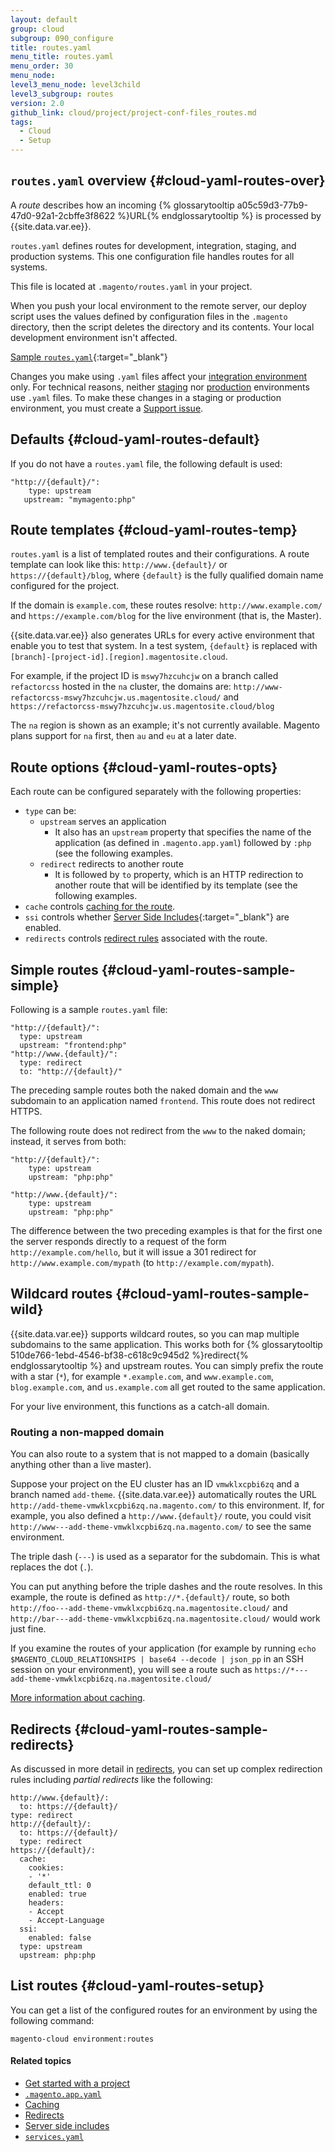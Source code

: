 ```yaml
---
layout: default
group: cloud
subgroup: 090_configure
title: routes.yaml
menu_title: routes.yaml
menu_order: 30
menu_node:
level3_menu_node: level3child
level3_subgroup: routes
version: 2.0
github_link: cloud/project/project-conf-files_routes.md
tags:
  - Cloud
  - Setup
---
```


## `routes.yaml` overview {#cloud-yaml-routes-over}
A *route* describes how an incoming {% glossarytooltip a05c59d3-77b9-47d0-92a1-2cbffe3f8622 %}URL{% endglossarytooltip %} is processed by {{site.data.var.ee}}.

`routes.yaml` defines routes for development, integration, staging, and production systems. This one configuration file handles routes for all systems.

This file is located at `.magento/routes.yaml` in your project.

<div class="bs-callout bs-callout-info" id="info">
  <p>When you push your local environment to the remote server, our deploy script uses the values defined by configuration files in the <code>.magento</code> directory, then the script deletes the directory and its contents. Your local development environment isn't affected.</p>
</div>

[Sample `routes.yaml`](https://github.com/magento/magento-cloud/blob/master/.magento/routes.yaml){:target="_blank"}

<div class="bs-callout bs-callout-info" id="info">
  <p>Changes you make using <code>.yaml</code> files affect your <a href="{{ page.baseurl }}cloud/reference/discover-arch.html#cloud-arch-int">integration environment</a> only. For technical reasons, neither <a href="{{ page.baseurl }}cloud/reference/discover-arch.html#cloud-arch-stage">staging</a> nor <a href="{{ page.baseurl }}cloud/reference/discover-arch.html#cloud-arch-prod">production</a> environments use <code>.yaml</code> files. To make these changes in a staging or production environment, you must create a <a href="{{ page.baseurl }}cloud/welcome/get-help.html">Support issue</a>.</p>
</div>


## Defaults {#cloud-yaml-routes-default}
If you do not have a `routes.yaml` file, the following default is used:

	"http://{default}/":
	    type: upstream
 	   upstream: "mymagento:php"

## Route templates {#cloud-yaml-routes-temp}
`routes.yaml` is a list of templated routes and their configurations. A route  template can look like this: `http://www.{default}/` or `https://{default}/blog`, where `{default}` is the fully qualified domain name configured for the project.

If the domain is `example.com`, these routes resolve: `http://www.example.com/` and `https://example.com/blog` for the live environment (that is, the Master).

{{site.data.var.ee}} also generates URLs for every active environment that enable you to test that system. In a test system, `{default}` is replaced with `[branch]-[project-id].[region].magentosite.cloud`.

For example, if the project ID is `mswy7hzcuhcjw` on a branch called `refactorcss` hosted in the `na` cluster, the domains are: `http://www-refactorcss-mswy7hzcuhcjw.us.magentosite.cloud/` and `https://refactorcss-mswy7hzcuhcjw.us.magentosite.cloud/blog`

<div class="bs-callout bs-callout-info" id="info">
  <p>The <code>na</code> region is shown as an example; it's not currently available. Magento plans support for <code>na</code> first, then <code>au</code> and <code>eu</code> at a later date.</p>
</div>

<!-- {{site.data.var.ece}} also supports [multiple applications]({{page.baseurl}}cloud/project/project-conf-multi.html) per project. Each project has a single `routes.yaml` file that defines which request is routed to which application. -->

## Route options {#cloud-yaml-routes-opts}
Each route can be configured separately with the following properties:

* `type` can be:
  * `upstream` serves an application
    * It also has an `upstream` property that specifies the name of
    the application (as defined in `.magento.app.yaml`) followed by `:php` (see
     the following examples.
  * `redirect` redirects to another route
    * It is followed by `to` property, which is an HTTP redirection to
    another route that will be identified by its template (see the following examples.
* `cache` controls [caching for the route]({{page.baseurl}}cloud/project/project-routes-more-cache.html).
* `ssi` controls whether [Server Side Includes](http://httpd.apache.org/docs/current/howto/ssi.html){:target="_blank"} are enabled.
* `redirects` controls [redirect rules]({{page.baseurl}}cloud/project/project-routes-more-redir.html) associated with the route.

## Simple routes {#cloud-yaml-routes-sample-simple}
Following is a sample `routes.yaml` file:

	"http://{default}/":
	  type: upstream
	  upstream: "frontend:php"
	"http://www.{default}/":
	  type: redirect
	  to: "http://{default}/"

The preceding sample routes both the naked domain and the `www` subdomain to an application named `frontend`. This route does not redirect HTTPS.

The following route does not redirect from the `www` to the naked domain; instead, it serves from both:

	"http://{default}/":
	    type: upstream
	    upstream: "php:php"

	"http://www.{default}/":
	    type: upstream
	    upstream: "php:php"

The difference between the two preceding examples is that for the first one the server responds directly to a request of the form `http://example.com/hello`, but it will issue a 301 redirect for `http://www.example.com/mypath` (to `http://example.com/mypath`).

## Wildcard routes {#cloud-yaml-routes-sample-wild}
{{site.data.var.ee}} supports wildcard routes, so you can map multiple subdomains to the same application. This works both for {% glossarytooltip 510de766-1ebd-4546-bf38-c618c9c945d2 %}redirect{% endglossarytooltip %} and upstream routes. You can simply prefix the route with a star (`*`), for example `*.example.com`, and `www.example.com`, `blog.example.com`, and `us.example.com` all get routed to the same application.

For your live environment, this functions as a catch-all domain.

### Routing a non-mapped domain
You can also route to a system that is not mapped to a domain (basically anything other than
a live master).

Suppose your project on the EU cluster has an ID `vmwklxcpbi6zq` and a branch named `add-theme`. {{site.data.var.ee}} automatically routes the URL `http://add-theme-vmwklxcpbi6zq.na.magento.com/` to this environment. If, for example, you also defined a `http://www.{default}/` route, you could visit `http://www---add-theme-vmwklxcpbi6zq.na.magento.com/` to see the same environment.

<div class="bs-callout bs-callout-info" id="info">
  <p>The triple dash (<code>---</code>) is used as a separator for the subdomain. This is what replaces the dot (<code>.</code>).</p>
</div>

You can put anything before the triple dashes and the route resolves. In this example, the route is defined as `http://*.{default}/` route, so both `http://foo---add-theme-vmwklxcpbi6zq.na.magentosite.cloud/` and `http://bar---add-theme-vmwklxcpbi6zq.na.magentosite.cloud/` would work just fine.

If you examine the routes of your application (for example by running `echo $MAGENTO_CLOUD_RELATIONSHIPS | base64 --decode | json_pp` in an SSH session on your environment), you will see a route such as `https://*---add-theme-vmwklxcpbi6zq.na.magentosite.cloud/`

[More information about caching]({{page.baseurl}}cloud/project/project-routes-more-cache.html).

## Redirects {#cloud-yaml-routes-sample-redirects}
As discussed in more detail in [redirects]({{page.baseurl}}cloud/project/project-routes-more-redir.html), you can set up complex redirection rules including *partial redirects* like the following:

	http://www.{default}/:
	  to: https://{default}/
  	type: redirect
	http://{default}/:
	  to: https://{default}/
	  type: redirect
	https://{default}/:
	  cache:
	    cookies:
	    - '*'
	    default_ttl: 0
	    enabled: true
    	headers:
	    - Accept
	    - Accept-Language
	  ssi:
	    enabled: false
	  type: upstream
	  upstream: php:php

## List routes {#cloud-yaml-routes-setup}
You can get a list of the configured routes for an environment by using the following command:

	magento-cloud environment:routes

#### Related topics
*	[Get started with a project]({{page.baseurl}}cloud/project/project-start.html)
*	[`.magento.app.yaml`]({{page.baseurl}}cloud/project/project-conf-files_magento-app.html)
*	[Caching]({{page.baseurl}}cloud/project/project-routes-more-cache.html)
*	[Redirects]({{page.baseurl}}cloud/project/project-routes-more-redir.html)
*	[Server side includes]({{page.baseurl}}cloud/project/project-routes-more-ssi.html)
*	[`services.yaml`]({{page.baseurl}}cloud/project/project-conf-files_services.html)
